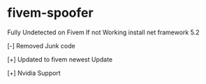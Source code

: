 # fivem-spoofer
Fully Undetected on Fivem
If not Working install net framework 5.2

[-] Removed Junk code

[+] Updated to fivem newest Update

[+] Nvidia Support
